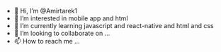 - 👋 Hi, I’m @Amirtarek1
- 👀 I’m interested in mobile app and html
- 🌱 I’m currently learning javascript and react-native  and html and css 
- 💞️ I’m looking to collaborate on ...
- 📫 How to reach me ...

<!---
Amirtarek1/Amirtarek1 is a ✨ special ✨ repository because its `README.md` (this file) appears on your GitHub profile.
You can click the Preview link to take a look at your changes.
--->
